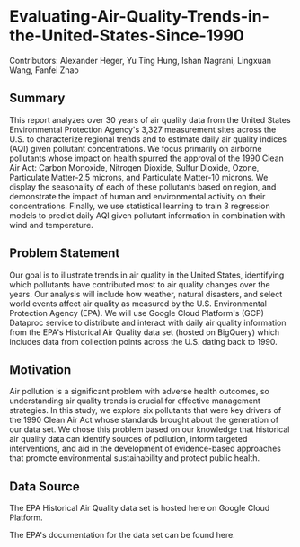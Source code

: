 # Evaluating-Air-Quality-Trends-in-the-United-States-Since-1990

Contributors: Alexander Heger, Yu Ting Hung, Ishan Nagrani, Lingxuan Wang, Fanfei Zhao

## **Summary**<br>
This report analyzes over 30 years of air quality data from the United States Environmental Protection Agency's 3,327 measurement sites across the U.S. to characterize regional trends and to estimate daily air quality indices (AQI) given pollutant concentrations. We focus primarily on airborne pollutants whose impact on health spurred the approval of the 1990 Clean Air Act: Carbon Monoxide, Nitrogen Dioxide, Sulfur Dioxide, Ozone, Particulate Matter-2.5 microns, and Particulate Matter-10 microns. We display the seasonality of each of these pollutants based on region, and demonstrate the impact of human and environmental activity on their concentrations. Finally, we use statistical learning to train 3 regression models to predict daily AQI given pollutant information in combination with wind and temperature.


## **Problem Statement**<br>
Our goal is to illustrate trends in air quality in the United States, identifying which pollutants have contributed most to air quality changes over the years. Our analysis will include how weather, natural disasters, and select world events affect air quality as measured by the U.S. Environmental Protection Agency (EPA). We will use Google Cloud Platform's (GCP) Dataproc service to distribute and interact with daily air quality information from the EPA's Historical Air Quality data set (hosted on BigQuery) which includes data from collection points across the U.S. dating back to 1990.

## **Motivation**<br>
Air pollution is a significant problem with adverse health outcomes, so understanding air quality trends is crucial for effective management strategies. In this study, we explore six pollutants that were key drivers of the 1990 Clean Air Act whose standards brought about the generation of our data set. We chose this problem based on our knowledge that historical air quality data can identify sources of pollution, inform targeted interventions, and aid in the development of evidence-based approaches that promote environmental sustainability and protect public health.

## **Data Source**<br>
The EPA Historical Air Quality data set is hosted here on Google Cloud Platform.

The EPA's documentation for the data set can be found here.
